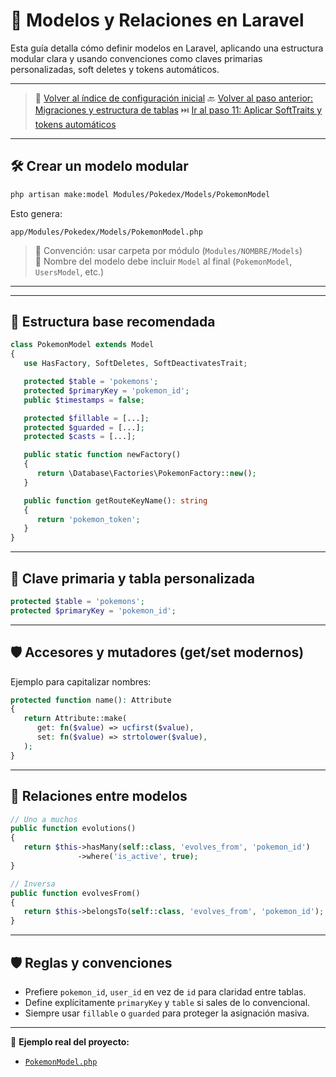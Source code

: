 # 🧩 Modelos y Relaciones en Laravel

Esta guía detalla cómo definir modelos en Laravel, aplicando una estructura modular clara y usando convenciones como claves primarias personalizadas, soft deletes y tokens automáticos.

---

> 🔗 [Volver al índice de configuración inicial](./index.md)
> 🔙 [Volver al paso anterior: Migraciones y estructura de tablas](./migrations.md)
> ⏭️ [Ir al paso 11: Aplicar SoftTraits y tokens automáticos](./traits-and-tokens.md)

---

## 🛠️ Crear un modelo modular

   ```bash
   php artisan make:model Modules/Pokedex/Models/PokemonModel
   ```

Esto genera:

   ```
   app/Modules/Pokedex/Models/PokemonModel.php
   ```

> 🎯 Convención: usar carpeta por módulo (`Modules/NOMBRE/Models`)  
> 📌 Nombre del modelo debe incluir `Model` al final (`PokemonModel`, `UsersModel`, etc.)

---

---

## 📄 Estructura base recomendada

   ```php
   class PokemonModel extends Model
   {
      use HasFactory, SoftDeletes, SoftDeactivatesTrait;

      protected $table = 'pokemons';
      protected $primaryKey = 'pokemon_id';
      public $timestamps = false;

      protected $fillable = [...];
      protected $guarded = [...];
      protected $casts = [...];

      public static function newFactory()
      {
         return \Database\Factories\PokemonFactory::new();
      }

      public function getRouteKeyName(): string
      {
         return 'pokemon_token';
      }
   }
   ```

---

## 🎯 Clave primaria y tabla personalizada

   ```php
   protected $table = 'pokemons';
   protected $primaryKey = 'pokemon_id';
   ```

---

## 🛡️ Accesores y mutadores (get/set modernos)

Ejemplo para capitalizar nombres:

   ```php
   protected function name(): Attribute
   {
      return Attribute::make(
         get: fn($value) => ucfirst($value),
         set: fn($value) => strtolower($value),
      );
   }
   ```

---

## 🔁 Relaciones entre modelos

   ```php
   // Uno a muchos
   public function evolutions()
   {
      return $this->hasMany(self::class, 'evolves_from', 'pokemon_id')
                  ->where('is_active', true);
   }

   // Inversa
   public function evolvesFrom()
   {
      return $this->belongsTo(self::class, 'evolves_from', 'pokemon_id');
   }
   ```

---

## 🛡️ Reglas y convenciones

- Prefiere `pokemon_id`, `user_id` en vez de `id` para claridad entre tablas.
- Define explícitamente `primaryKey` y `table` si sales de lo convencional.
- Siempre usar `fillable` o `guarded` para proteger la asignación masiva.

---

🔎 **Ejemplo real del proyecto:**  
- [`PokemonModel.php`](./examples/app/Modules/Pokedex/Models/PokemonModel.php)
